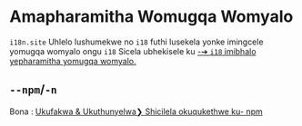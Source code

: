 # Amapharamitha Womugqa Womyalo

`i18n.site` Uhlelo lushumekwe no `i18` futhi lusekela yonke imingcele yomugqa womyalo ongu `i18` Sicela ubhekisele ku [-➔ `i18` imibhalo yepharamitha yomugqa womyalo.](/i18/cli)

## `--npm`/`-n`

Bona : [Ukufakwa & Ukuthunyelwa❯ Shicilela okuqukethwe ku- npm](/i18n.site/use#npm)
